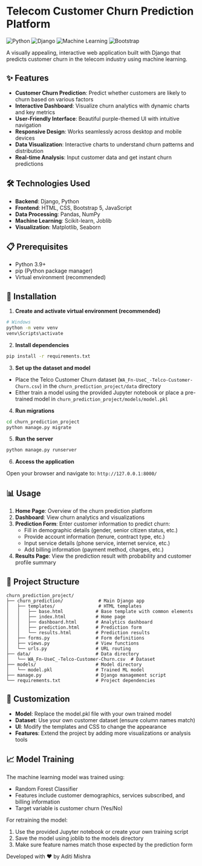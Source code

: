 # Telecom Customer Churn Prediction Platform

![Python](https://img.shields.io/badge/Python-3.9%2B-blue)
![Django](https://img.shields.io/badge/Django-5.0%2B-green)
![Machine Learning](https://img.shields.io/badge/ML-Scikit--Learn-orange)
![Bootstrap](https://img.shields.io/badge/Frontend-Bootstrap%205-purple)

A visually appealing, interactive web application built with Django that predicts customer churn in the telecom industry using machine learning.

## ✨ Features

- **Customer Churn Prediction**: Predict whether customers are likely to churn based on various factors
- **Interactive Dashboard**: Visualize churn analytics with dynamic charts and key metrics
- **User-Friendly Interface**: Beautiful purple-themed UI with intuitive navigation
- **Responsive Design**: Works seamlessly across desktop and mobile devices
- **Data Visualization**: Interactive charts to understand churn patterns and distribution
- **Real-time Analysis**: Input customer data and get instant churn predictions

## 🛠️ Technologies Used

- **Backend**: Django, Python
- **Frontend**: HTML, CSS, Bootstrap 5, JavaScript
- **Data Processing**: Pandas, NumPy
- **Machine Learning**: Scikit-learn, Joblib
- **Visualization**: Matplotlib, Seaborn

## 📋 Prerequisites

- Python 3.9+
- pip (Python package manager)
- Virtual environment (recommended)

## 🚀 Installation



1. **Create and activate virtual environment (recommended)**

```bash
# Windows
python -m venv venv
venv\Scripts\activate
```

2. **Install dependencies**

```bash
pip install -r requirements.txt
```

3. **Set up the dataset and model**

- Place the Telco Customer Churn dataset (`WA_Fn-UseC_-Telco-Customer-Churn.csv`) in the `churn_prediction_project/data` directory
- Either train a model using the provided Jupyter notebook or place a pre-trained model in `churn_prediction_project/models/model.pkl`

4. **Run migrations**

```bash
cd churn_prediction_project
python manage.py migrate
```

5. **Run the server**

```bash
python manage.py runserver
```

6. **Access the application**

Open your browser and navigate to: `http://127.0.0.1:8000/`

## 📊 Usage

1. **Home Page**: Overview of the churn prediction platform
2. **Dashboard**: View churn analytics and visualizations
3. **Prediction Form**: Enter customer information to predict churn:
   - Fill in demographic details (gender, senior citizen status, etc.)
   - Provide account information (tenure, contract type, etc.)
   - Input service details (phone service, internet service, etc.)
   - Add billing information (payment method, charges, etc.)
4. **Results Page**: View the prediction result with probability and customer profile summary

## 📁 Project Structure

```
churn_prediction_project/
├── churn_prediction/             # Main Django app
│   ├── templates/                # HTML templates
│   │   ├── base.html            # Base template with common elements
│   │   ├── index.html           # Home page
│   │   ├── dashboard.html       # Analytics dashboard
│   │   ├── prediction.html      # Prediction form
│   │   └── results.html         # Prediction results
│   ├── forms.py                 # Form definitions
│   ├── views.py                 # View functions
│   └── urls.py                  # URL routing
├── data/                        # Data directory
│   └── WA_Fn-UseC_-Telco-Customer-Churn.csv  # Dataset
├── models/                      # Model directory
│   └── model.pkl                # Trained ML model
├── manage.py                    # Django management script
└── requirements.txt             # Project dependencies
```

## 🔧 Customization

- **Model**: Replace the model.pkl file with your own trained model
- **Dataset**: Use your own customer dataset (ensure column names match)
- **UI**: Modify the templates and CSS to change the appearance
- **Features**: Extend the project by adding more visualizations or analysis tools

## 📈 Model Training

The machine learning model was trained using:
- Random Forest Classifier
- Features include customer demographics, services subscribed, and billing information
- Target variable is customer churn (Yes/No)

For retraining the model:
1. Use the provided Jupyter notebook or create your own training script
2. Save the model using joblib to the models directory
3. Make sure feature names match those expected by the prediction form




Developed with ❤️ by Aditi Mishra
